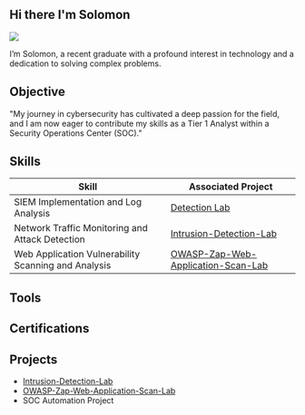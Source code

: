 ## Hi there I'm Solomon
<a href="https://linkedin.com/in/solomon-omari-095281172"><img src="https://img.shields.io/badge/-LinkedIn-0072b1?&style=for-the-badge&logo=linkedin&logoColor=white" /></a>

I’m Solomon, a recent graduate with a profound interest in technology and a dedication to solving complex problems.

## Objective
"My journey in cybersecurity has cultivated a deep passion for the field, and I am now eager to contribute my skills as a Tier 1 Analyst within a Security Operations Center (SOC)."

## Skills
| Skill                                         | Associated Project         |
|-----------------------------------------------|----------------------------|
| SIEM Implementation and Log Analysis          | <a href="https://google.com">Detection Lab</a>|
| Network Traffic Monitoring and Attack Detection | <a href="https://github.com/TheSolomonO/Intrusion-Detection-Lab">Intrusion-Detection-Lab</a>|
| Web Application Vulnerability Scanning and Analysis | <a href="https://github.com/TheSolomonO/OWASP-Zap-Web-Application-Scan-Lab">OWASP-Zap-Web-Application-Scan-Lab</a>|

## Tools

## Certifications

## Projects
- <a href="https://github.com/TheSolomonO/Intrusion-Detection-Lab">Intrusion-Detection-Lab</a>
- <a href="https://github.com/TheSolomonO/OWASP-Zap-Web-Application-Scan-Lab">OWASP-Zap-Web-Application-Scan-Lab</a>
- SOC Automation Project

